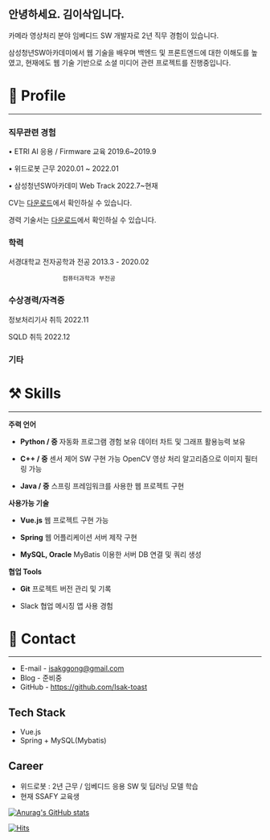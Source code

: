 ## 안녕하세요. 김이삭입니다.

카메라 영상처리 분야 임베디드 SW 개발자로 2년 직무 경험이 있습니다.

삼성청년SW아카데미에서 웹 기술을 배우며 백엔드 및 프론트엔드에 대한 이해도를 높였고, 현재에도 웹 기술 기반으로 소셜 미디어 관련 프로젝트를 진행중입니다. 

# 🔎 Profile
---

### 직무관련 경험

• ETRI AI 응용 / Firmware 교육 2019.6~2019.9

• 위드로봇 근무 2020.01 ~ 2022.01

• 삼성청년SW아카데미 Web Track 2022.7~현재

CV는 [다운로드](https://www.notion.so/c4342cf6526649aba89de7fdef644867)에서 확인하실 수 있습니다.

경력 기술서는 [다운로드](https://www.notion.so/c4342cf6526649aba89de7fdef644867)에서 확인하실 수 있습니다.

### 학력

서경대학교 전자공학과 전공  2013.3 - 2020.02

                   컴퓨터과학과 부전공 

### 수상경력/자격증

정보처리기사 취득 2022.11

SQLD 취득 2022.12

### 기타

# ⚒️ Skills
---
**주력 언어**

- **Python / 중**
    자동화 프로그램 경험 보유
    데이터 차트 및 그래프 활용능력 보유
    
- **C++ / 중**
    센서 제어 SW 구현 가능
    OpenCV 영상 처리 알고리즘으로 이미지 필터링 가능
    
- **Java / 중**
    스프링 프레임워크를 사용한 웹 프로젝트 구현
    

**사용가능 기술**

- **Vue.js**
    웹 프로젝트 구현 가능
    
- **Spring**
    웹 어플리케이션 서버 제작 구현
    
- **MySQL, Oracle**
    MyBatis 이용한 서버 DB 연결 및 쿼리 생성
    

**협업 Tools**

- **Git**
    프로젝트 버전 관리 및 기록 
    
- Slack
    협업 메시징 앱 사용 경험    

# 👋 Contact
---
- E-mail - isakggong@gmail.com
- Blog - 준비중
- GitHub - https://github.com/Isak-toast

## Tech Stack
- Vue.js
- Spring + MySQL(Mybatis)


## Career
- 위드로봇 : 2년 근무 / 임베디드 응용 SW 및 딥러닝 모델 학습
- 현재 SSAFY 교육생




[![Anurag's GitHub stats](https://github-readme-stats.vercel.app/api?username=Isak-toast)](https://github.com/anuraghazra/github-readme-stats)

[![Hits](https://hits.seeyoufarm.com/api/count/incr/badge.svg?url=https%3A%2F%2Fgithub.com%2FIsak-toast&count_bg=%232545ED&title_bg=%23555555&icon=&icon_color=%23E7E7E7&title=hits&edge_flat=false)](https://hits.seeyoufarm.com)
